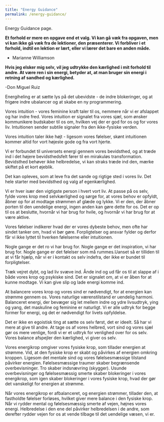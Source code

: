 ```yaml
---
title: "Energy Guidance"
permalink: /energy-guidance/
---
```


Energy Guidance page.



**Et forhold er mere en opgave end et valg. Vi kan gå væk fra opgaven, men vi kan ikke gå væk fra de lektioner, den præsenterer. Vi forbliver i et forhold, indtil en lektion er lært, eller vi lærer det bare en anden måde.**

 - Marianne Williamson


**Hvis jeg elsker mig selv, vil jeg udtrykke den kærlighed i mit forhold til andre. At være ren i sin energi, betyder at, at man bruger sin energi i retning af sandhed og kærlighed.**
 
 -Don Miguel Ruiz 
 
Energiheling er at sætte lys på det ubevidste - de indre blokeringer, og at frigøre indre ubalancer og at skabe en ny programmering.
  
Vores intuition - vores feminine kraft taler til os, nemmere når vi er afslappet og har indre fred. Vores intuition er signalet fra vores sjæl, som ønsker kommunikere budskaber til os om, hvilken vej der er god for os og for vores liv. Intuitionen sender subtile signaler fra den ikke-fysiske verden.
  
Vores intuition taler ikke højt - ligesom vores følelser, skønt intuitionen kommer altid for vort højeste gode og fra vort hjerte.
 
Vi er forbundet til universets energi gennem vores bevidsthed, og at træde ind i det højere bevidsthedsfelt fører til en mirakuløs transformation. Bevidsthed behøver ikke helbredelse, vi kan straks træde ind den, mærke skiftet på et kort øjeblik. 

Det kan opleves, som at leve fra det sande og rigtige sted i vores liv. Det hele starter med bevidsthed og valg af egenkærlighed.

Vi er hver især den vigtigste person i hvert vort liv. At passe på os selv, fylde vores krop med selvkærlighed og sørge for, at vores behov er opfyldt, åbner op for at modtage strømmen af glæde og lykke. Vi er den, der åbner porten til den uendelige energi, ingen anden kan gøre dette for os. Det er op til os at beslutte, hvornår vi har brug for hvile, og hvornår vi har brug for at være aktive. 

Vores følelser indikerer hvad der er vores dybeste behov, men ofte har sindet tanker om, hvad vi bør gøre. Forpligtelser og ansvar fylder og derfor får vi ikke lyttet til hverken følelserne eller intuitionen.

Nogle gange er det ro vi har brug for. Nogle gange er det inspiration, vi har brug for. Nogle gange er det følelser som må rummes.Uanset så er tilliden til at vi får hjælp, når vi er i kontakt os selv indefra, der ikke er bundet til forpligtelser. 

Træk vejret dybt, og lad liv svæve ind. Ånde ind og ud får os til at slappe af i både vores krop og psykiske sind. Det er signalet om, at vi er åben for at kunne modtage. Vi kan give slip og lade energi komme ind.

At balancere vores krop og vores sind er nødvendigt, for at energien kan strømme gennem os. Vores naturlige værenstilstand er uendelig harmoni. Balanceret energi, der bevæger sig let mellem indre og ydre livsudtryk, ying og yang, det maskuline og feminine er naturligt. Vi er alle udtryk for begge former for energi, og det er nødvendigt for livets opfyldelse.

Det er ikke en egoistisk ting at sætte os selv først, det er ideelt. Så har vi mere at give til andre. At tage os af vores helbred, vort sind og vores sjæl gør os mere venlige, fordi vi er et udtryk for venlighed over for os selv. Vores balance afspejler den kærlighed, vi giver os selv.

Vores energikrop omgiver vores fysiske krop, som tillader energien at strømme. Vid, at den fysiske krop er skabt og påvirkes af energien omkring kroppen. Ligesom det mentale sind og vores følelsesmæssige tilstand påvirker energien. Følelsesmæssige traumer skaber begrænsende overbevisninger. Tro skaber indsnævring (skygger). Usunde overbevisninger og følelsesmæssig smerte skaber blokeringer i vores energikrop, som igen skaber blokeringer i vores fysiske krop, hvad der gør det vanskeligt for energien at strømme.

Når vores energikrop er afbalanceret, og energien strømmer, tillader den, at fastholdte følelser forløses, hvilket giver mere balance i den fysiske krop. Når vi rydder mental og følelsesmæssig smerte af vejen, højnes vores energi. Helbredelse i den ene del påvirker helbredelsen i de andre, som derefter rydder vejen for os at vende tilbage til det uendelige væsen, vi er.
 
 


